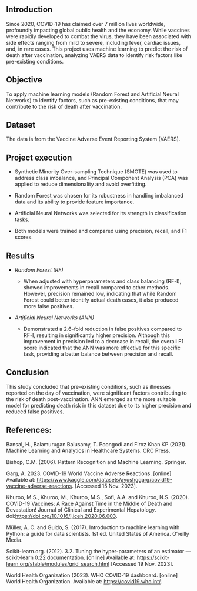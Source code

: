 ## Introduction

Since 2020, COVID-19 has claimed over 7 million lives worldwide, profoundly impacting global public health and the economy. While vaccines were rapidly developed to combat the virus, they have been associated with side effects ranging from mild to severe, including fever, cardiac issues, and, in rare cases. This project uses machine learning to predict the risk of death after vaccination, analyzing VAERS data to identify risk factors like pre-existing conditions.

## Objective
To apply machine learning models (Random Forest and Artificial Neural Networks) to identify factors, such as pre-existing conditions, that may contribute to the risk of death after vaccination.

## Dataset

The data is from the Vaccine Adverse Event Reporting System (VAERS). 

## Project execution

- Synthetic Minority Over-sampling Technique (SMOTE) was used to address class imbalance, and Principal Component Analysis (PCA) was applied to reduce dimensionality and avoid overfitting.
  
- Random Forest was chosen for its robustness in handling imbalanced data and its ability to provide feature importance.

- Artificial Neural Networks was selected for its strength in classification tasks.

- Both models were trained and compared using precision, recall, and F1 scores.
  
## Results

- *Random Forest (RF)*
  - When adjusted with hyperparameters and class balancing (RF-I), showed improvements in recall compared to other methods. However, precision remained low, indicating that while Random Forest could better identify actual death cases, it also produced more false positives.
 
- *Artificial Neural Networks (ANN)*
  - Demonstrated a 2.6-fold reduction in false positives compared to RF-I, resulting in significantly higher precision. Although this improvement in precision led to a decrease in recall, the overall F1 score indicated that the ANN was more effective for this specific task, providing a better balance between precision and recall.
 
## Conclusion

This study concluded that pre-existing conditions, such as illnesses reported on the day of vaccination, were significant factors contributing to the risk of death post-vaccination. ANN emerged as the more suitable model for predicting death risk in this dataset due to its higher precision and reduced false positives.



## References:

Bansal, H., Balamurugan Balusamy, T. Poongodi and Firoz Khan KP (2021). Machine Learning and Analytics in Healthcare Systems. CRC Press.

Bishop, C.M. (2006). Pattern Recognition and Machine Learning. Springer.

Garg, A. 2023. COVID-19 World Vaccine Adverse Reactions. [online] Available at: https://www.kaggle.com/datasets/ayushggarg/covid19-vaccine-adverse-reactions. [Accessed 15 Nov. 2023].

Khuroo, M.S., Khuroo, M., Khuroo, M.S., Sofi, A.A. and Khuroo, N.S. (2020). COVID-19 Vaccines: A Race Against Time in the Middle of Death and Devastation! Journal of Clinical and Experimental Hepatology. doi:https://doi.org/10.1016/j.jceh.2020.06.003.

Müller, A. C. and Guido, S. (2017). Introduction to machine learning with Python: a guide for data scientists. 1st ed. United States of America. O’reilly Media.

Scikit-learn.org. (2012). 3.2. Tuning the hyper-parameters of an estimator — scikit-learn 0.22 documentation. [online] Available at: https://scikit-learn.org/stable/modules/grid_search.html [Accessed 19 Nov. 2023].

World Health Organization (2023). WHO COVID-19 dashboard. [online] World Health Organization. Available at: https://covid19.who.int/.
